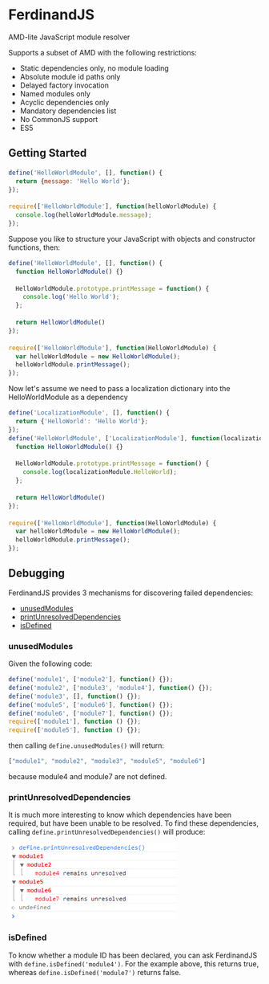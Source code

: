 FerdinandJS
===========

AMD-lite JavaScript module resolver

Supports a subset of AMD with the following restrictions:
 *  Static dependencies only, no module loading
 *  Absolute module id paths only
 *  Delayed factory invocation
 *  Named modules only
 *  Acyclic dependencies only
 *  Mandatory dependencies list
 *  No CommonJS support
 *  ES5

Getting Started
---------------

```JavaScript
define('HelloWorldModule', [], function() {
  return {message: 'Hello World'};
});

require(['HelloWorldModule'], function(helloWorldModule) {
  console.log(helloWorldModule.message);
});
```

Suppose you like to structure your JavaScript with objects and constructor functions, then:
```JavaScript
define('HelloWorldModule', [], function() {
  function HelloWorldModule() {}
  
  HelloWorldModule.prototype.printMessage = function() {
    console.log('Hello World');
  };
  
  return HelloWorldModule()
});

require(['HelloWorldModule'], function(HelloWorldModule) {
  var helloWorldModule = new HelloWorldModule();
  helloWorldModule.printMessage();
});
```

Now let's assume we need to pass a localization dictionary into the HelloWorldModule as a dependency
```JavaScript
define('LocalizationModule', [], function() {
  return {'HelloWorld': 'Hello World'};
});
define('HelloWorldModule', ['LocalizationModule'], function(localizationModule) {
  function HelloWorldModule() {}
  
  HelloWorldModule.prototype.printMessage = function() {
    console.log(localizationModule.HelloWorld);
  };
  
  return HelloWorldModule()
});

require(['HelloWorldModule'], function(HelloWorldModule) {
  var helloWorldModule = new HelloWorldModule();
  helloWorldModule.printMessage();
});
```


Debugging
---------

FerdinandJS provides 3 mechanisms for discovering failed dependencies:

 * [unusedModules](#unusedModules)
 * [printUnresolvedDependencies](#printUnresolvedDependencies)
 * [isDefined](#isDefined)

### unusedModules
 
Given the following code:
```JavaScript
define('module1', ['module2'], function() {});
define('module2', ['module3', 'module4'], function() {});
define('module3', [], function() {});
define('module5', ['module6'], function() {});
define('module6', ['module7'], function() {});
require(['module1'], function () {});
require(['module5'], function () {});
```
then calling `define.unusedModules()` will return:
```JavaScript
["module1", "module2", "module3", "module5", "module6"]
```
because module4 and module7 are not defined.

### printUnresolvedDependencies

It is much more interesting to know which dependencies have been required, but have been unable to be resolved. To find these dependencies, calling `define.printUnresolvedDependencies()` will produce:

![Image](docs/printUnresolvedDependencies.png?raw=true)

### isDefined

To know whether a module ID has been declared, you can ask FerdinandJS with `define.isDefined('module4')`. For the example above, this returns true, whereas `define.isDefined('module7')` returns false.
